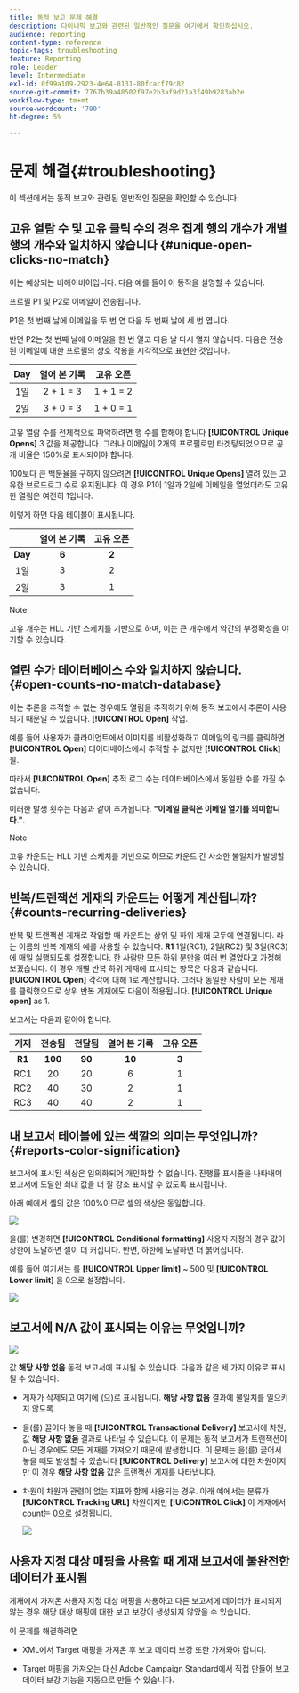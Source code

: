 ```yaml
---
title: 동적 보고 문제 해결
description: 다이내믹 보고와 관련된 일반적인 질문을 여기에서 확인하십시오.
audience: reporting
content-type: reference
topic-tags: troubleshooting
feature: Reporting
role: Leader
level: Intermediate
exl-id: 0f99a109-2923-4e64-8131-80fcacf79c82
source-git-commit: 7767b39a48502f97e2b3af9d21a3f49b9283ab2e
workflow-type: tm+mt
source-wordcount: '790'
ht-degree: 5%

---
```


# 문제 해결{#troubleshooting}

이 섹션에서는 동적 보고와 관련된 일반적인 질문을 확인할 수 있습니다.

## 고유 열람 수 및 고유 클릭 수의 경우 집계 행의 개수가 개별 행의 개수와 일치하지 않습니다 {#unique-open-clicks-no-match}

이는 예상되는 비헤이비어입니다.
다음 예를 들어 이 동작을 설명할 수 있습니다.

프로필 P1 및 P2로 이메일이 전송됩니다.

P1은 첫 번째 날에 이메일을 두 번 연 다음 두 번째 날에 세 번 엽니다.

반면 P2는 첫 번째 날에 이메일을 한 번 열고 다음 날 다시 열지 않습니다.
다음은 전송된 이메일에 대한 프로필의 상호 작용을 시각적으로 표현한 것입니다.

<table> 
 <thead> 
  <tr> 
   <th align="center"> <strong>Day</strong> <br /> </th> 
   <th align="center"> <strong>열어 본 기록</strong> <br /> </th> 
   <th align="center"> <strong>고유 오픈</strong> <br /> </th> 
  </tr> 
 </thead> 
 <tbody> 
  <tr> 
   <td align="center"> 1일<br /> </td> 
   <td align="center"> 2 + 1 = 3<br /> </td> 
   <td align="center"> 1 + 1 = 2<br /> </td> 
  </tr> 
  <tr> 
   <td align="center"> 2일<br /> </td> 
   <td align="center"> 3 + 0 = 3<br /> </td> 
   <td align="center"> 1 + 0 = 1<br /> </td> 
  </tr>
 </tbody> 
</table>

고유 열람 수를 전체적으로 파악하려면 행 수를 합해야 합니다 **[!UICONTROL Unique Opens]** 3 값을 제공합니다. 그러나 이메일이 2개의 프로필로만 타겟팅되었으므로 공개 비율은 150%로 표시되어야 합니다.

100보다 큰 백분율을 구하지 않으려면 **[!UICONTROL Unique Opens]** 열려 있는 고유한 브로드로그 수로 유지됩니다. 이 경우 P1이 1일과 2일에 이메일을 열었더라도 고유한 열림은 여전히 1입니다.

이렇게 하면 다음 테이블이 표시됩니다.

<table> 
 <thead> 
  <tr> 
   <th align="center"> <strong></strong> <br /> </th> 
   <th align="center"> <strong>열어 본 기록</strong> <br /> </th> 
   <th align="center"> <strong>고유 오픈</strong> <br /> </th> 
  </tr> 
 </thead> 
 <tbody> 
  <tr> 
   <td align="center"> <strong> Day </strong><br /> </td> 
   <td align="center"> <strong> 6 </strong><br /> </td> 
   <td align="center"> <strong> 2</strong><br /> </td>
  </tr> 
  <tr> 
   <td align="center"> 1일<br /> </td> 
   <td align="center"> 3<br /> </td> 
   <td align="center"> 2<br /> </td>
  </tr> 
  <tr> 
   <td align="center"> 2일<br /> </td> 
   <td align="center"> 3<br /> </td> 
   <td align="center"> 1<br /> </td> 
  </tr> 
 </tbody> 
</table>

>[!NOTE]
>
>고유 개수는 HLL 기반 스케치를 기반으로 하며, 이는 큰 개수에서 약간의 부정확성을 야기할 수 있습니다.

## 열린 수가 데이터베이스 수와 일치하지 않습니다. {#open-counts-no-match-database}

이는 추론을 추적할 수 없는 경우에도 열림을 추적하기 위해 동적 보고에서 추론이 사용되기 때문일 수 있습니다. **[!UICONTROL Open]** 작업.

예를 들어 사용자가 클라이언트에서 이미지를 비활성화하고 이메일의 링크를 클릭하면 **[!UICONTROL Open]** 데이터베이스에서 추적할 수 없지만 **[!UICONTROL Click]** 윌.

따라서 **[!UICONTROL Open]** 추적 로그 수는 데이터베이스에서 동일한 수를 가질 수 없습니다.

이러한 발생 횟수는 다음과 같이 추가됩니다. **&quot;이메일 클릭은 이메일 열기를 의미합니다.&quot;**.

>[!NOTE]
>
>고유 카운트는 HLL 기반 스케치를 기반으로 하므로 카운트 간 사소한 불일치가 발생할 수 있습니다.

## 반복/트랜잭션 게재의 카운트는 어떻게 계산됩니까? {#counts-recurring-deliveries}

반복 및 트랜잭션 게재로 작업할 때 카운트는 상위 및 하위 게재 모두에 연결됩니다.
라는 이름의 반복 게재의 예를 사용할 수 있습니다. **R1** 1일(RC1), 2일(RC2) 및 3일(RC3)에 매일 실행되도록 설정합니다.
한 사람만 모든 하위 분만을 여러 번 열었다고 가정해 보겠습니다. 이 경우 개별 반복 하위 게재에 표시되는 항목은 다음과 같습니다. **[!UICONTROL Open]** 각각에 대해 1로 계산합니다.
그러나 동일한 사람이 모든 게재를 클릭했으므로 상위 반복 게재에도 다음이 적용됩니다. **[!UICONTROL Unique open]** as 1.

보고서는 다음과 같아야 합니다.

<table> 
 <thead> 
  <tr> 
   <th align="center"> <strong>게재</strong> <br /> </th> 
   <th align="center"> <strong>전송됨</strong> <br /> </th> 
   <th align="center"> <strong>전달됨</strong> <br /> </th>
   <th align="center"> <strong>열어 본 기록</strong> <br /> </th> 
   <th align="center"> <strong>고유 오픈</strong> <br /> </th>
  </tr> 
 </thead> 
 <tbody> 
  <tr> 
   <td align="center"> <strong>R1</strong><br/> </td> 
   <td align="center"> <strong>100</strong><br/> </td> 
   <td align="center"> <strong>90</strong><br/> </td> 
   <td align="center"> <strong>10</strong><br/> </td> 
   <td align="center"> <strong>3</strong><br/> </td> 
  </tr> 
  <tr> 
   <td align="center"> RC1<br/> </td> 
   <td align="center"> 20<br /> </td> 
   <td align="center"> 20<br /> </td> 
   <td align="center"> 6<br /> </td> 
   <td align="center"> 1<br /> </td> 
  </tr>
    <tr> 
   <td align="center"> RC2<br /> </td> 
   <td align="center"> 40<br /> </td> 
   <td align="center"> 30<br /> </td> 
   <td align="center"> 2<br /> </td> 
   <td align="center"> 1<br /> </td> 
  </tr> 
    <tr> 
   <td align="center"> RC3<br /> </td> 
   <td align="center"> 40<br /> </td> 
   <td align="center"> 40<br /> </td> 
   <td align="center"> 2<br /> </td> 
   <td align="center"> 1<br /> </td> 
  </tr> 
 </tbody> 
</table>

## 내 보고서 테이블에 있는 색깔의 의미는 무엇입니까? {#reports-color-signification}

보고서에 표시된 색상은 임의화되어 개인화할 수 없습니다. 진행률 표시줄을 나타내며 보고서에 도달한 최대 값을 더 잘 강조 표시할 수 있도록 표시됩니다.

아래 예에서 셀의 값은 100%이므로 셀의 색상은 동일합니다.

![](assets/troubleshooting_1.png)

을(를) 변경하면 **[!UICONTROL Conditional formatting]** 사용자 지정의 경우 값이 상한에 도달하면 셀이 더 커집니다. 반면, 하한에 도달하면 더 붉어집니다.

예를 들어 여기서는 를 **[!UICONTROL Upper limit]** ~ 500 및 **[!UICONTROL Lower limit]** 을 0으로 설정합니다.

![](assets/troubleshooting_2.png)

## 보고서에 N/A 값이 표시되는 이유는 무엇입니까?

![](assets/troubleshooting_3.png)

값 **해당 사항 없음** 동적 보고서에 표시될 수 있습니다. 다음과 같은 세 가지 이유로 표시될 수 있습니다.

* 게재가 삭제되고 여기에 (으)로 표시됩니다. **해당 사항 없음** 결과에 불일치를 일으키지 않도록.
* 을(를) 끌어다 놓을 때 **[!UICONTROL Transactional Delivery]** 보고서에 차원, 값 **해당 사항 없음** 결과로 나타날 수 있습니다. 이 문제는 동적 보고서가 트랜잭션이 아닌 경우에도 모든 게재를 가져오기 때문에 발생합니다. 이 문제는 을(를) 끌어서 놓을 때도 발생할 수 있습니다 **[!UICONTROL Delivery]** 보고서에 대한 차원이지만 이 경우 **해당 사항 없음** 값은 트랜잭션 게재를 나타냅니다.
* 차원이 차원과 관련이 없는 지표와 함께 사용되는 경우. 아래 예에서는 분류가 **[!UICONTROL Tracking URL]** 차원이지만 **[!UICONTROL Click]** 이 게재에서 count는 0으로 설정됩니다.

  ![](assets/troubleshooting_4.png)

## 사용자 지정 대상 매핑을 사용할 때 게재 보고서에 불완전한 데이터가 표시됨

게재에서 가져온 사용자 지정 대상 매핑을 사용하고 다른 보고서에 데이터가 표시되지 않는 경우 해당 대상 매핑에 대한 보고 보강이 생성되지 않았을 수 있습니다.

이 문제를 해결하려면

* XML에서 Target 매핑을 가져온 후 보고 데이터 보강 또한 가져와야 합니다.

* Target 매핑을 가져오는 대신 Adobe Campaign Standard에서 직접 만들어 보고 데이터 보강 기능을 자동으로 만들 수 있습니다.
